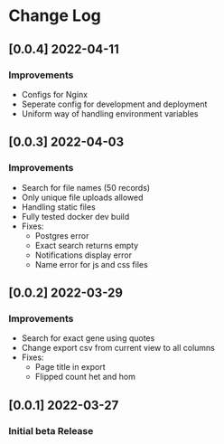 # Change Log

## [0.0.4] 2022-04-11
### Improvements
- Configs for Nginx 
- Seperate config for development and deployment
- Uniform way of handling environment variables
## [0.0.3] 2022-04-03
### Improvements
- Search for file names (50 records)
- Only unique file uploads allowed
- Handling static files 
- Fully tested docker dev build
- Fixes:
  - Postgres error
  - Exact search returns empty
  - Notifications display error
  - Name error for js and css files
## [0.0.2] 2022-03-29
### Improvements 

- Search for exact gene using quotes
- Change export csv from current view to all columns
- Fixes:
  - Page title in export
  - Flipped count het and hom 

## [0.0.1] 2022-03-27
### Initial beta Release
